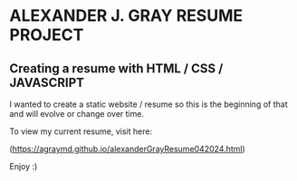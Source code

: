 # ALEXANDER J. GRAY RESUME PROJECT 
## Creating a resume with HTML / CSS / JAVASCRIPT 

I wanted to create a static website / resume so this is the beginning of that and will evolve or change over time. 

To view my current resume, visit here:

(https://agraymd.github.io/alexanderGrayResume042024.html) 

Enjoy :)

